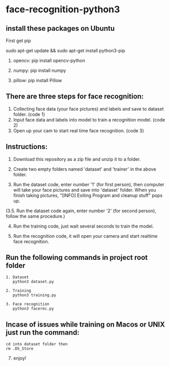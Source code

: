# face-recognition-python3

## install these packages on Ubuntu

 First get pip
 
   sudo apt-get update &&
   sudo apt-get install python3-pip
   
  1. opencv:
     pip install opencv-python
    
  2. numpy:
     pip install numpy
    
  3. pillow:
     pip install Pillow
     
## There are three steps for face recognition:
  1. Collecting face data (your face pictures) and labels and save to dataset folder. (code 1)
  2. Input face data and labels into model to train a recognition model. (code 2)
  3. Open up your cam to start real time face recognition. (code 3)

## Instructions:
  1. Download this repository as a zip file and unzip it to a folder.
  
  2. Create two empty folders named 'dataset' and 'trainer' in the above folder.
  
  3. Run the dataset code, enter number '1' (for first person), then computer will take your face pictures and save into 'dataset' folder.
  When you finish taking pictures, "[INFO] Exiting Program and cleanup stuff" pops up.
  
  (3.5. Run the dataset code again, enter number '2' (for second person), follow the same procedure.) 

  4. Run the training code, just wait several seconds to train the model.
  
  5. Run the recognition code, it will open your camera and start realtime face recognition.
  
## Run the following commands in project root folder
    1. Dataset
       python3 dataset.py
    
    2. Training
       python3 training.py
       
    3. Face recognition
       python3 facerec.py
  
## Incase of issues while training on Macos or UNIX just run the command:
    cd into dataset folder then
    rm .DS_Store 
       
  7. enjoy!
 
 
  
